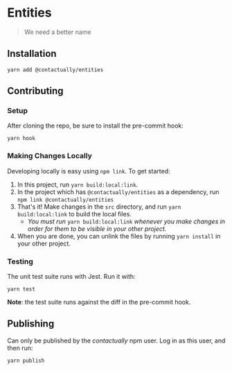 # Entities
> We need a better name

## Installation

```
yarn add @contactually/entities
```

## Contributing

### Setup

After cloning the repo, be sure to install the pre-commit hook:

```
yarn hook
```

### Making Changes Locally

Developing locally is easy using `npm link`. To get started:

1) In this project, run `yarn build:local:link`.
2) In the project which has `@contactually/entities` as a dependency, run `npm link @contactually/entities`
3) That's it! Make changes in the `src` directory, and run `yarn build:local:link` to build the local files.
   - _You must run_ `yarn build:local:link` _whenever you make changes in order for them to be visible in your other project._
4) When you are done, you can unlink the files by running `yarn install` in your other project.

### Testing

The unit test suite runs with Jest. Run it with:

```
yarn test
```

**Note**: the test suite runs against the diff in the pre-commit hook.

## Publishing

Can only be published by the *contactually* npm user. Log in as this user, and then run:

```
yarn publish
```
